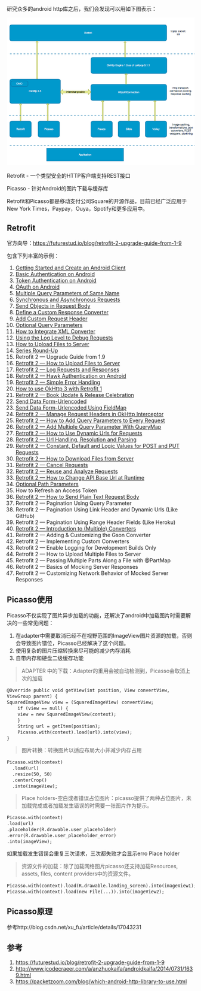 研究众多的android http库之后，我们会发现可以用如下图表示：

![](https://raw.githubusercontent.com/KellyZ/ItLoveBlog/master/images/httplibs.png)

Retrofit - 一个类型安全的HTTP客户端支持REST接口

Picasso - 针对Android的图片下载与缓存库

Retrofit和Picasso都是移动支付公司Square的开源作品，目前已经广泛应用于New York Times，Paypay，Ouya，Spotify和更多应用中。

## Retrofit

官方向导：https://futurestud.io/blog/retrofit-2-upgrade-guide-from-1-9

包含下列丰富的示例：

1. [Getting Started and Create an Android Client](https://futurestud.io/blog/retrofit-getting-started-and-android-client)
2. [Basic Authentication on Android](https://futurestud.io/blog/android-basic-authentication-with-retrofit)
3. [Token Authentication on Android](https://futurestud.io/blog/retrofit-token-authentication-on-android)
4. [OAuth on Android](https://futurestud.io/blog/oauth-2-on-android-with-retrofit)
5. [Multiple Query Parameters of Same Name](https://futurestud.io/blog/retrofit-multiple-query-parameters-of-same-name)
6. [Synchronous and Asynchronous Requests](https://futurestud.io/blog/retrofit-synchronous-and-asynchronous-requests)
7. [Send Objects in Request Body](https://futurestud.io/blog/retrofit-send-objects-in-request-body)
8. [Define a Custom Response Converter](https://futurestud.io/blog/retrofit-replace-the-integrated-json-converter)
9. [Add Custom Request Header](https://futurestud.io/blog/retrofit-add-custom-request-header)
10. [Optional Query Parameters](https://futurestud.io/blog/retrofit-optional-query-parameters)
11. [How to Integrate XML Converter](https://futurestud.io/blog/retrofit-how-to-integrate-xml-converter)
12. [Using the Log Level to Debug Requests](https://futurestud.io/blog/retrofit-using-the-log-level-to-debug-requests)
13. [How to Upload Files to Server](https://futurestud.io/blog/retrofit-how-to-upload-files)
14. [Series Round-Up](https://futurestud.io/blog/retrofit-series-round-up)
15. Retrofit 2 — Upgrade Guide from 1.9
16. [Retrofit 2 — How to Upload Files to Server](https://futurestud.io/blog/retrofit-2-how-to-upload-files-to-server)
17. [Retrofit 2 — Log Requests and Responses](https://futurestud.io/blog/retrofit-2-log-requests-and-responses)
18. [Retrofit 2 — Hawk Authentication on Android](https://futurestud.io/blog/retrofit-2-hawk-authentication-on-android)
19. [Retrofit 2 — Simple Error Handling](https://futurestud.io/blog/retrofit-2-simple-error-handling)
20. [How to use OkHttp 3 with Retrofit 1](https://futurestud.io/blog/retrofit-how-to-use-okhttp-3-with-retrofit-1)
21. [Retrofit 2 — Book Update & Release Celebration](https://futurestud.io/blog/retrofit-2-book-update-release-celebration)
22. [Send Data Form-Urlencoded](https://futurestud.io/blog/retrofit-send-data-form-urlencoded)
23. [Send Data Form-Urlencoded Using FieldMap](https://futurestud.io/blog/retrofit-send-data-form-urlencoded-using-fieldmap)
24. [Retrofit 2 — Manage Request Headers in OkHttp Interceptor](https://futurestud.io/blog/retrofit-2-manage-request-headers-in-okhttp-interceptor)
25. [Retrofit 2 — How to Add Query Parameters to Every Request](https://futurestud.io/blog/retrofit-2-how-to-add-query-parameters-to-every-request)
26. [Retrofit 2 — Add Multiple Query Parameter With QueryMap](https://futurestud.io/blog/retrofit-2-add-multiple-query-parameter-with-querymap)
27. [Retrofit 2 — How to Use Dynamic Urls for Requests](https://futurestud.io/blog/retrofit-2-how-to-use-dynamic-urls-for-requests)
28. [Retrofit 2 — Url Handling, Resolution and Parsing](https://futurestud.io/blog/retrofit-2-url-handling-resolution-and-parsing)
29. [Retrofit 2 — Constant, Default and Logic Values for POST and PUT Requests](https://futurestud.io/blog/retrofit-2-constant-default-and-logic-values-for-post-and-put-requests)
30. [Retrofit 2 — How to Download Files from Server](https://futurestud.io/blog/retrofit-2-how-to-download-files-from-server)
31. [Retrofit 2 — Cancel Requests](https://futurestud.io/blog/retrofit-2-cancel-requests)
32. [Retrofit 2 — Reuse and Analyze Requests](https://futurestud.io/blog/retrofit-2-reuse-and-analyze-requests-2)
33. [Retrofit 2 — How to Change API Base Url at Runtime](https://futurestud.io/blog/retrofit-2-how-to-change-api-base-url-at-runtime-2)
34. [Optional Path Parameters](https://futurestud.io/blog/retrofit-optional-path-parameters)
35. How to Refresh an Access Token
36. [Retrofit 2 — How to Send Plain Text Request Body](https://futurestud.io/blog/retrofit-2-how-to-send-plain-text-request-body)
37. Retrofit 2 — Pagination Using Query Parameter
38. Retrofit 2 — Pagination Using Link Header and Dynamic Urls (Like GitHub)
39. Retrofit 2 — Pagination Using Range Header Fields (Like Heroku)
40. [Retrofit 2 — Introduction to (Multiple) Converters](https://futurestud.io/blog/retrofit-2-introduction-to-multiple-converters)
41. Retrofit 2 — Adding & Customizing the Gson Converter
42. Retrofit 2 — Implementing Custom Converters
43. Retrofit 2 — Enable Logging for Development Builds Only
44. Retrofit 2 — How to Upload Multiple Files to Server
45. Retrofit 2 — Passing Multiple Parts Along a File with @PartMap
46. Retrofit 2 — Basics of Mocking Server Responses
47. Retrofit 2 — Customizing Network Behavior of Mocked Server Responses


## Picasso使用

Picasso不仅实现了图片异步加载的功能，还解决了android中加载图片时需要解决的一些常见问题：

1. 在adapter中需要取消已经不在视野范围的ImageView图片资源的加载，否则会导致图片错位，Picasso已经解决了这个问题。
2. 使用复杂的图片压缩转换来尽可能的减少内存消耗
3. 自带内存和硬盘二级缓存功能

> ADAPTER 中的下载：Adapter的重用会被自动检测到，Picasso会取消上次的加载

    @Override public void getView(int position, View convertView, ViewGroup parent) {
    SquaredImageView view = (SquaredImageView) convertView;
        if (view == null) {
        view = new SquaredImageView(context);
        }
        String url = getItem(position);
        Picasso.with(context).load(url).into(view);
    }

> 图片转换：转换图片以适应布局大小并减少内存占用

    Picasso.with(context)
      .load(url)
      .resize(50, 50)
      .centerCrop()
      .into(imageView);

> Place holders-空白或者错误占位图片：picasso提供了两种占位图片，未加载完成或者加载发生错误的时需要一张图片作为提示。

    Picasso.with(context)
    .load(url)
    .placeholder(R.drawable.user_placeholder)
    .error(R.drawable.user_placeholder_error)
    .into(imageView);
    
   如果加载发生错误会重复三次请求，三次都失败才会显示erro Place holder

> 资源文件的加载：除了加载网络图片picasso还支持加载Resources, assets, files, content providers中的资源文件。

    Picasso.with(context).load(R.drawable.landing_screen).into(imageView1);
    Picasso.with(context).load(new File(...)).into(imageView2);

## Picasso原理

参考http://blog.csdn.net/xu_fu/article/details/17043231

## 参考

1. https://futurestud.io/blog/retrofit-2-upgrade-guide-from-1-9
2. http://www.jcodecraeer.com/a/anzhuokaifa/androidkaifa/2014/0731/1639.html
3. https://packetzoom.com/blog/which-android-http-library-to-use.html